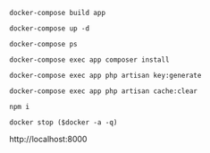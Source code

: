 ```
docker-compose build app
```

```
docker-compose up -d
```

```
docker-compose ps
```

```
docker-compose exec app composer install
```

```
docker-compose exec app php artisan key:generate
```

```
docker-compose exec app php artisan cache:clear
```

```
npm i
```

```
docker stop ($docker -a -q)
```

http://localhost:8000